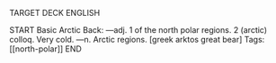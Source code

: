 TARGET DECK
ENGLISH

START
Basic
Arctic
Back: —adj. 1 of the north polar regions. 2 (arctic) colloq. Very cold. —n. Arctic regions. [greek arktos great bear]
Tags: [[north-polar]]
END
